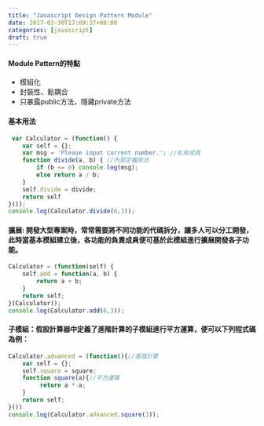 ```yaml
---
title: "Javascript Design Pattern Module"
date: 2017-03-30T17:09:37+08:00
categories: [javascript]
draft: true
---
```


#### Module Pattern的特點
- 模組化
- 封裝性、鬆耦合
- 只暴露public方法，隱藏private方法
<!--more-->
#### 基本用法
```javascript
 var Calculator = (function() {
    var self = {};
    var msg = 'Please input current number.'; //私有成員
    function divide(a, b) { //內部定義除法
        if (b <= 0) console.log(msg);
        else return a / b;
    }
    self.divide = divide;
    return self
}());
console.log(Calculator.divide(6,3));
```

#### 擴展: 開發大型專案時，常常需要將不同功能的代碼拆分，讓多人可以分工開發，此時當基本模組建立後，各功能的負責成員便可基於此模組進行擴展開發各子功能。
```javascript
Calculator = (function(self) {
    self.add = function(a, b) {
        return a + b;
    }
    return self;
}(Calculator));
console.log(Calculator.add(6,3));
```

#### 子模組：假設計算器中定義了進階計算的子模組進行平方運算，便可以下列程式碼為例：
```javascript
Calculator.advanced = (function(){//進階計算
    var self = {};
    self.square = square;
    function square(a){//平方運算
         return a * a;
    }
    return self;
}())    
console.log(Calculator.advanced.square(3));
```